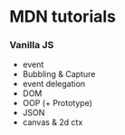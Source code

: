 # MDN tutorials

### Vanilla JS
 - event
 - Bubbling & Capture
 - event delegation
 - DOM
 - OOP (+ Prototype) 
 - JSON
 - canvas & 2d ctx
